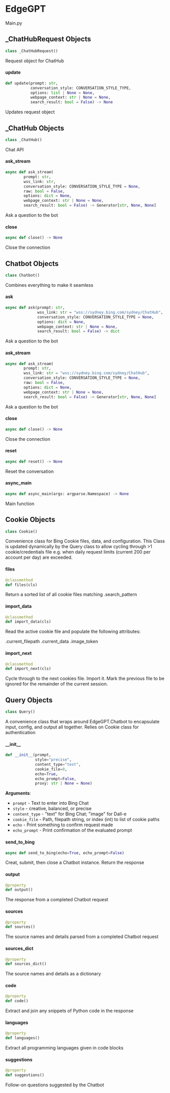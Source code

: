 <a id="EdgeGPT"></a>

# EdgeGPT

Main.py

<a id="EdgeGPT._ChatHubRequest"></a>

## \_ChatHubRequest Objects

```python
class _ChatHubRequest()
```

Request object for ChatHub

<a id="EdgeGPT._ChatHubRequest.update"></a>

#### update

```python
def update(prompt: str,
           conversation_style: CONVERSATION_STYLE_TYPE,
           options: list | None = None,
           webpage_context: str | None = None,
           search_result: bool = False) -> None
```

Updates request object

<a id="EdgeGPT._ChatHub"></a>

## \_ChatHub Objects

```python
class _ChatHub()
```

Chat API

<a id="EdgeGPT._ChatHub.ask_stream"></a>

#### ask\_stream

```python
async def ask_stream(
        prompt: str,
        wss_link: str,
        conversation_style: CONVERSATION_STYLE_TYPE = None,
        raw: bool = False,
        options: dict = None,
        webpage_context: str | None = None,
        search_result: bool = False) -> Generator[str, None, None]
```

Ask a question to the bot

<a id="EdgeGPT._ChatHub.close"></a>

#### close

```python
async def close() -> None
```

Close the connection

<a id="EdgeGPT.Chatbot"></a>

## Chatbot Objects

```python
class Chatbot()
```

Combines everything to make it seamless

<a id="EdgeGPT.Chatbot.ask"></a>

#### ask

```python
async def ask(prompt: str,
              wss_link: str = "wss://sydney.bing.com/sydney/ChatHub",
              conversation_style: CONVERSATION_STYLE_TYPE = None,
              options: dict = None,
              webpage_context: str | None = None,
              search_result: bool = False) -> dict
```

Ask a question to the bot

<a id="EdgeGPT.Chatbot.ask_stream"></a>

#### ask\_stream

```python
async def ask_stream(
        prompt: str,
        wss_link: str = "wss://sydney.bing.com/sydney/ChatHub",
        conversation_style: CONVERSATION_STYLE_TYPE = None,
        raw: bool = False,
        options: dict = None,
        webpage_context: str | None = None,
        search_result: bool = False) -> Generator[str, None, None]
```

Ask a question to the bot

<a id="EdgeGPT.Chatbot.close"></a>

#### close

```python
async def close() -> None
```

Close the connection

<a id="EdgeGPT.Chatbot.reset"></a>

#### reset

```python
async def reset() -> None
```

Reset the conversation

<a id="EdgeGPT.async_main"></a>

#### async\_main

```python
async def async_main(args: argparse.Namespace) -> None
```

Main function

<a id="EdgeGPT.Cookie"></a>

## Cookie Objects

```python
class Cookie()
```

Convenience class for Bing Cookie files, data, and configuration. This Class
is updated dynamically by the Query class to allow cycling through >1
cookie/credentials file e.g. when daily request limits (current 200 per
account per day) are exceeded.

<a id="EdgeGPT.Cookie.files"></a>

#### files

```python
@classmethod
def files(cls)
```

Return a sorted list of all cookie files matching .search_pattern

<a id="EdgeGPT.Cookie.import_data"></a>

#### import\_data

```python
@classmethod
def import_data(cls)
```

Read the active cookie file and populate the following attributes:

  .current_filepath
  .current_data
  .image_token

<a id="EdgeGPT.Cookie.import_next"></a>

#### import\_next

```python
@classmethod
def import_next(cls)
```

Cycle through to the next cookies file.  Import it.  Mark the previous
file to be ignored for the remainder of the current session.

<a id="EdgeGPT.Query"></a>

## Query Objects

```python
class Query()
```

A convenience class that wraps around EdgeGPT.Chatbot to encapsulate input,
config, and output all together.  Relies on Cookie class for authentication

<a id="EdgeGPT.Query.__init__"></a>

#### \_\_init\_\_

```python
def __init__(prompt,
             style="precise",
             content_type="text",
             cookie_file=0,
             echo=True,
             echo_prompt=False,
             proxy: str | None = None)
```

**Arguments**:


- `prompt` - Text to enter into Bing Chat
- `style` - creative, balanced, or precise
- `content_type` - "text" for Bing Chat; "image" for Dall-e
- `cookie_file` - Path, filepath string, or index (int) to list of cookie paths
- `echo` - Print something to confirm request made
- `echo_prompt` - Print confirmation of the evaluated prompt

<a id="EdgeGPT.Query.send_to_bing"></a>

#### send\_to\_bing

```python
async def send_to_bing(echo=True, echo_prompt=False)
```

Creat, submit, then close a Chatbot instance.  Return the response

<a id="EdgeGPT.Query.output"></a>

#### output

```python
@property
def output()
```

The response from a completed Chatbot request

<a id="EdgeGPT.Query.sources"></a>

#### sources

```python
@property
def sources()
```

The source names and details parsed from a completed Chatbot request

<a id="EdgeGPT.Query.sources_dict"></a>

#### sources\_dict

```python
@property
def sources_dict()
```

The source names and details as a dictionary

<a id="EdgeGPT.Query.code"></a>

#### code

```python
@property
def code()
```

Extract and join any snippets of Python code in the response

<a id="EdgeGPT.Query.languages"></a>

#### languages

```python
@property
def languages()
```

Extract all programming languages given in code blocks

<a id="EdgeGPT.Query.suggestions"></a>

#### suggestions

```python
@property
def suggestions()
```

Follow-on questions suggested by the Chatbot
